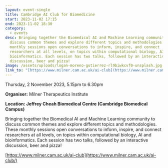 ```yaml
---
layout: event-single
title: Cambridge AI Club for Biomedicine
start: 2023-11-02 17:15
end: 2023-11-02 18:30
category:
  - events
desc: Bringing together the Biomedical AI and Machine Learning community to
  discuss common themes and explore different topics and methodologies. These
  monthly sessions open conversations to inform, inspire, and connect
  researchers at all levels, on topics within computational biology, AI and
  bioinformatics. Each session has two talks, followed by an interactive
  discussion, beer and pizza!
image: /assets/uploads/logan-moreno-gutierrez-rl9biwkcvf0-unsplash.jpg
link_to: "[https://www.milner.cam.ac.uk/ai-club](https://www.milner.cam.ac.uk/ai-club/)"
---
```

Thursday, 2 November 2023, 5.15pm to 6.30pm

**Organiser:** Milner Therapeutics Institute

**Location: Jeffrey Cheah Biomedical Centre (Cambridge Biomedical Campus)**

Bringing together the Biomedical AI and Machine Learning community to discuss common themes and explore different topics and methodologies. These monthly sessions open conversations to inform, inspire, and connect researchers at all levels, on topics within computational biology, AI and bioinformatics. Each session has two talks, followed by an interactive discussion, beer and pizza!

[https://www.milner.cam.ac.uk/ai-club](https://www.milner.cam.ac.uk/ai-club/)